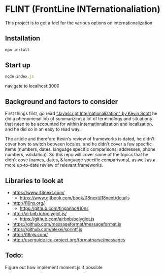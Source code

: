 # FLINT (FrontLine INTernationaliation)

This project is to get a feel for the various options on internationalization

## Installation

```javascript
npm install
```

## Start up

```javascript
node index.js
```

navigate to localhost:3000

## Background and factors to consider

First things first, go read ["Javascript Internationalization" by Kevin Scott](https://medium.com/@thekevinscott/javascript-internationalization-8952c0538d69) he did a phenomenal job of summarizing a lot of terminology and situations that need to be accounted for within internationalization and localization, and he did so in an easy to read way.

The article and therefore Kevin's review of frameworks is dated, he didn't cover how to switch between locales, and he didn't cover a few specific items (numbers, dates, language specific comparisons, addresses, phone numbers, validation). So this repo will cover some of the topics that he didn't cove (names, dates, & language specific comparisons), as well as a more up-to-date review of relevant frameworks.


## Libraries to look at

* https://www.i18next.com/
    * https://www.gitbook.com/book/i18next/i18next/details
* http://l10ns.org/
    * https://github.com/tinganho/l10ns
* http://airbnb.io/polyglot.js/
    * https://github.com/airbnb/polyglot.js
* https://github.com/messageformat/messageformat.js
* https://github.com/alexei/sprintf.js
* http://i18njs.com/
* http://userguide.icu-project.org/formatparse/messages

## Todo:

Figure out how implement moment.js if possible
